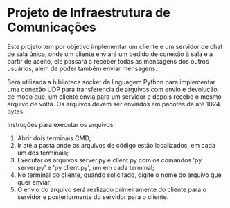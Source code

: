 # Projeto de Infraestrutura de Comunicações
Este projeto tem por objetivo implementar um cliente e um servidor de chat de sala única, onde um cliente enviará um pedido de conexão à sala e a partir de aceito, ele passará a receber todas as mensagens dos outros usuários, além de poder também enviar mensagens.

Será utilizada a biblioteca socket da linguagem Python para implementar uma conexão UDP para transferencia de arquivos com envio e devolução, de modo que, um cliente envia para um servidor e depois recebe o mesmo arquivo de volta. Os arquivos devem ser enviados em pacotes de até 1024 bytes.

Instruções para executar os arquivos:

1. Abrir dois terminais CMD;
2. Ir até a pasta onde os arquivos de código estão localizados, em cada um dos terminais;
3. Executar os arquivos server.py e client.py com os comandos 'py server.py' e 'py client.py', um em cada terminal;
4. No terminal do cliente, quando solicitado, digite o nome do arquivo que quer enviar;
5. O envio do arquivo será realizado primeiramente do cliente para o servidor e posteriormente do servidor para o cliente.